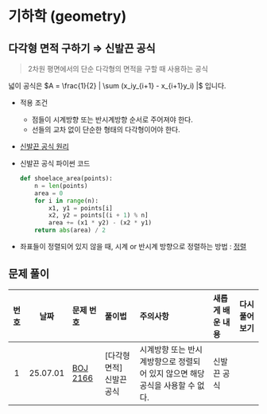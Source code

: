 # 기하학 (geometry)

## 다각형 면적 구하기 ⇒ 신발끈 공식

> 2차원 평면에서의 단순 다각형의 면적을 구할 때 사용하는 공식
>

넓이 공식은 $A = \frac{1}{2} | \sum (x_iy_{i+1} - x_{i+1}y_i) |$ 입니다.

- 적용 조건
    - 점들이 시계방향 또는 반시계방향 순서로 주어져야 한다.
    - 선들의 교차 없이 단순한 형태의 다각형이어야 한다.
- [신발끈 공식 원리](https://www.youtube.com/watch?v=p9LlXxFcN9o)

- 신발끈 공식 파이썬 코드
    ```python
    def shoelace_area(points):
        n = len(points)
        area = 0
        for i in range(n):
            x1, y1 = points[i]
            x2, y2 = points[(i + 1) % n]
            area += (x1 * y2) - (x2 * y1)
        return abs(area) / 2
    ```

- 좌표들이 정렬되어 있지 않을 때, 시계 or 반시계 방향으로 정렬하는 방법 : [정렬 ](../../python/sort.md)

## 문제 풀이

| 번호 |    날짜    | 문제 번호                                            | 풀이법             | 주의사항                                         | 새롭게 배운 내용 | 다시 풀어보기 |
|:--:|:--------:|:-------------------------------------------------|:----------------|:---------------------------------------------|:----------|:-------:|
| 1  | 25.07.01 | [BOJ 2166](https://www.acmicpc.net/problem/2166) | [다각형 면적] 신발끈 공식 | 시계방향 또는 반시계방향으로 정렬되어 있지 않으면 해당 공식을 사용할 수 없다. | 신발끈 공식    |         |
